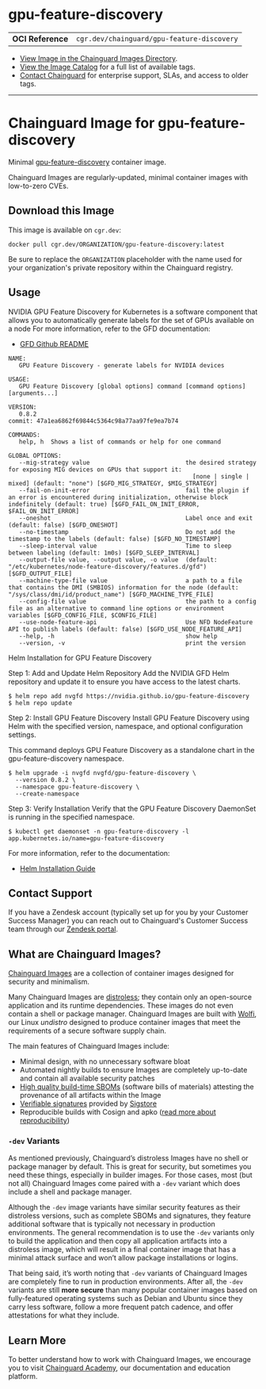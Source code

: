 <!--monopod:start-->
# gpu-feature-discovery
| | |
| - | - |
| **OCI Reference** | `cgr.dev/chainguard/gpu-feature-discovery` |


* [View Image in the Chainguard Images Directory](https://images.chainguard.dev/directory/image/gpu-feature-discovery/overview).
* [View the Image Catalog](https://console.chainguard.dev/images/catalog) for a full list of available tags.
* [Contact Chainguard](https://www.chainguard.dev/chainguard-images) for enterprise support, SLAs, and access to older tags.

---
<!--monopod:end-->

<!--overview:start-->
# Chainguard Image for gpu-feature-discovery

Minimal [gpu-feature-discovery](https://github.com/NVIDIA/gpu-feature-discovery) container image.

Chainguard Images are regularly-updated, minimal container images with low-to-zero CVEs.
<!--overview:end-->

<!--getting:start-->
## Download this Image
This image is available on `cgr.dev`:

```
docker pull cgr.dev/ORGANIZATION/gpu-feature-discovery:latest
```

Be sure to replace the `ORGANIZATION` placeholder with the name used for your organization's private repository within the Chainguard registry.
<!--getting:end-->

<!--body:start-->
## Usage

NVIDIA GPU Feature Discovery for Kubernetes is a software component that allows you to automatically generate labels for the set of GPUs available on a node
For more information, refer to the GFD documentation:
- [GFD Github README](https://github.com/NVIDIA/gpu-feature-discovery/blob/main/README.md#installing-via-helm-install)

```shell
NAME:
   GPU Feature Discovery - generate labels for NVIDIA devices

USAGE:
   GPU Feature Discovery [global options] command [command options] [arguments...]

VERSION:
   0.8.2
commit: 47a1ea6862f69844c5364c98a77aa97fe9ea7b74

COMMANDS:
   help, h  Shows a list of commands or help for one command

GLOBAL OPTIONS:
   --mig-strategy value                           the desired strategy for exposing MIG devices on GPUs that support it:
                                                    [none | single | mixed] (default: "none") [$GFD_MIG_STRATEGY, $MIG_STRATEGY]
   --fail-on-init-error                           fail the plugin if an error is encountered during initialization, otherwise block indefinitely (default: true) [$GFD_FAIL_ON_INIT_ERROR, $FAIL_ON_INIT_ERROR]
   --oneshot                                      Label once and exit (default: false) [$GFD_ONESHOT]
   --no-timestamp                                 Do not add the timestamp to the labels (default: false) [$GFD_NO_TIMESTAMP]
   --sleep-interval value                         Time to sleep between labeling (default: 1m0s) [$GFD_SLEEP_INTERVAL]
   --output-file value, --output value, -o value  (default: "/etc/kubernetes/node-feature-discovery/features.d/gfd") [$GFD_OUTPUT_FILE]
   --machine-type-file value                      a path to a file that contains the DMI (SMBIOS) information for the node (default: "/sys/class/dmi/id/product_name") [$GFD_MACHINE_TYPE_FILE]
   --config-file value                            the path to a config file as an alternative to command line options or environment variables [$GFD_CONFIG_FILE, $CONFIG_FILE]
   --use-node-feature-api                         Use NFD NodeFeature API to publish labels (default: false) [$GFD_USE_NODE_FEATURE_API]
   --help, -h                                     show help
   --version, -v                                  print the version
```

Helm Installation for GPU Feature Discovery

Step 1: Add and Update Helm Repository
Add the NVIDIA GFD Helm repository and update it to ensure you have access to the latest charts.

```shell
$ helm repo add nvgfd https://nvidia.github.io/gpu-feature-discovery
$ helm repo update
```

Step 2: Install GPU Feature Discovery
Install GPU Feature Discovery using Helm with the specified version, namespace, and optional configuration settings.

This command deploys GPU Feature Discovery as a standalone chart in the gpu-feature-discovery namespace.
```shell
$ helm upgrade -i nvgfd nvgfd/gpu-feature-discovery \
  --version 0.8.2 \
  --namespace gpu-feature-discovery \
  --create-namespace
```

Step 3: Verify Installation
Verify that the GPU Feature Discovery DaemonSet is running in the specified namespace.

```shell
$ kubectl get daemonset -n gpu-feature-discovery -l app.kubernetes.io/name=gpu-feature-discovery
```
For more information, refer to the documentation:
- [Helm Installation Guide](https://github.com/NVIDIA/gpu-feature-discovery/blob/main/README.md#installing-via-helm-install)
<!--body:end-->

## Contact Support

If you have a Zendesk account (typically set up for you by your Customer Success Manager) you can reach out to Chainguard's Customer Success team through our [Zendesk portal](https://support.chainguard.dev/hc/en-us).

## What are Chainguard Images?

[Chainguard Images](https://www.chainguard.dev/chainguard-images?utm_source=readmes) are a collection of container images designed for security and minimalism.

Many Chainguard Images are [distroless](https://edu.chainguard.dev/chainguard/chainguard-images/getting-started-distroless/); they contain only an open-source application and its runtime dependencies. These images do not even contain a shell or package manager. Chainguard Images are built with [Wolfi](https://edu.chainguard.dev/open-source/wolfi/overview), our Linux _undistro_ designed to produce container images that meet the requirements of a secure software supply chain.

The main features of Chainguard Images include:

* Minimal design, with no unnecessary software bloat
* Automated nightly builds to ensure Images are completely up-to-date and contain all available security patches
* [High quality build-time SBOMs](https://edu.chainguard.dev/chainguard/chainguard-images/working-with-images/retrieve-image-sboms/) (software bills of materials) attesting the provenance of all artifacts within the Image
* [Verifiable signatures](https://edu.chainguard.dev/chainguard/chainguard-images/working-with-images/retrieve-image-sboms/) provided by [Sigstore](https://edu.chainguard.dev/open-source/sigstore/cosign/an-introduction-to-cosign/)
* Reproducible builds with Cosign and apko ([read more about reproducibility](https://www.chainguard.dev/unchained/reproducing-chainguards-reproducible-image-builds))

### `-dev` Variants

As mentioned previously, Chainguard’s distroless Images have no shell or package manager by default. This is great for security, but sometimes you need these things, especially in builder images. For those cases, most (but not all) Chainguard Images come paired with a `-dev` variant which does include a shell and package manager.

Although the `-dev` image variants have similar security features as their distroless versions, such as complete SBOMs and signatures, they feature additional software that is typically not necessary in production environments. The general recommendation is to use the `-dev` variants only to build the application and then copy all application artifacts into a distroless image, which will result in a final container image that has a minimal attack surface and won’t allow package installations or logins.

That being said, it’s worth noting that `-dev` variants of Chainguard Images are completely fine to run in production environments. After all, the `-dev` variants are still **more secure** than many popular container images based on fully-featured operating systems such as Debian and Ubuntu since they carry less software, follow a more frequent patch cadence, and offer attestations for what they include.

## Learn More

To better understand how to work with Chainguard Images, we encourage you to visit [Chainguard Academy](https://edu.chainguard.dev/), our documentation and education platform.